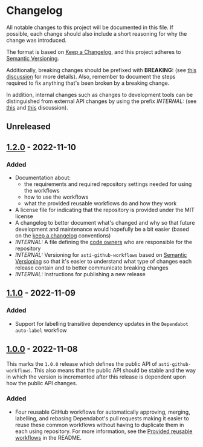 # Changelog

All notable changes to this project will be documented in this file. If possible, each change should also include a
short reasoning for why the change was introduced.

The format is based on [Keep a Changelog](https://keepachangelog.com/en/1.1.0/), and this project adheres to
[Semantic Versioning](https://semver.org/spec/v2.0.0.html).

Additionally, breaking changes should be prefixed with **BREAKING:** (see [this discussion](https://github.com/olivierlacan/keep-a-changelog/issues/41)
for more details). Also, remember to document the steps required to fix anything that's been broken by a breaking
change.

In addition, internal changes such as changes to development tools can be distinguished from external API changes by
using the prefix _INTERNAL:_ (see [this](https://github.com/olivierlacan/keep-a-changelog/issues/163) and
[this](https://github.com/olivierlacan/keep-a-changelog/issues/30) discussion).

## Unreleased

<!-- List the changes in your PR under the Unreleased title. You can also copy this list to your PR summary. -->

## <a name="1.2.0"/>[1.2.0] - 2022-11-10

### Added

- Documentation about:
  - the requirements and required repository settings needed for using the workflows
  - how to use the workflows
  - what the provided reusable workflows do and how they work
- A license file for indicating that the repository is provided under the MIT license
- A changelog to better document what's changed and why so that future development and maintenance would hopefully be
  a bit easier (based on the [keep a changelog](https://keepachangelog.com) conventions)
- _INTERNAL:_ A file defining the [code owners](https://docs.github.com/en/repositories/managing-your-repositorys-settings-and-features/customizing-your-repository/about-code-owners)
  who are responsible for the repository
- _INTERNAL:_ Versioning for `asti-github-workflows` based on [Semantic Versioning](https://semver.org) so that it's
  easier to understand what type of changes each release contain and to better communicate breaking changes
- _INTERNAL:_ Instructions for publishing a new release

## <a name="1.1.0"/>[1.1.0] - 2022-11-09

### Added

- Support for labelling transitive dependency updates in the `Dependabot auto-label` workflow

## <a name="1.0.0"/>[1.0.0] - 2022-11-08

This marks the `1.0.0` release which defines the public API of `asti-github-workflows`. This also means that the public
API should be stable and the way in which the version is incremented after this release is dependent upon how the public
API changes.

### Added

- Four reusable GitHub workflows for automatically approving, merging, labelling, and rebasing Dependabot's pull
  requests making it easier to reuse these common workflows without having to duplicate them in each using repository.
  For more information, see the [Provided reusable workflows](README.md#provided-reusable-workflows) in the README.

[1.2.0]: https://github.com/helkasko/asti-github-workflows/compare/v1.1.0...v1.2.0
[1.1.0]: https://github.com/helkasko/asti-github-workflows/compare/v1.0.0...v1.1.0
[1.0.0]: https://github.com/helkasko/asti-github-workflows/releases/tag/v1.0.0
